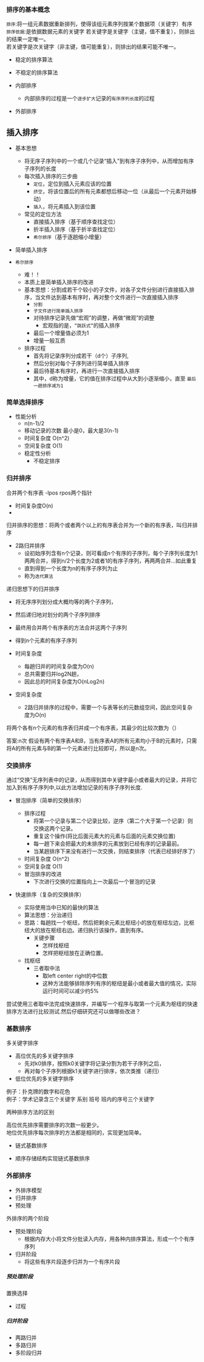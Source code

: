 ### 排序的基本概念
`排序`:将一组元素数据重新排列，使得该组元素序列按某个数据项（关键字）有序
`排序依据`:是依据数据元素的关键字
若关键字是关键字（主键，值不重复），则排出的结果一定唯一。  
若关键字是次关键字（非主键，值可能重复），则排出的结果可能不唯一。

- 稳定的排序算法
- 不稳定的排序算法

- 内部排序
  - 内部排序的过程是一个`逐步扩大`记录的`有序序列长度`的过程
- 外部排序

## 插入排序
- 基本思想
  - 将无序子序列中的一个或几个记录“插入”到有序子序列中，从而增加有序子序列的长度
  - 每次插入排序的三步曲
    - `定位`，定位到插入元素应该的位置
    - `挤空`，将该位置后的所有元素都想后移动一位（从最后一个元素开始移动）
    - `插入`，将元素插入到该位置
  - 常见的定位方法
    - 直接插入排序（基于顺序查找定位）
    - 折半插入排序（基于折半查找定位）
    - `希尔排序`（基于逐趟缩小增量）

- 简单插入排序

- `希尔排序`
  - 难！！
  - 本质上是简单插入排序的改进
  - 基本思想：分割成若干个较小的子文件，对各子文件分别进行直接插入排序，当文件达到基本有序时，再对整个文件进行一次直接插入排序
    - `分割`
    - `子文件进行简单插入排序`
    - 对待排序记录先做“宏观”的调整，再做“微观”的调整
      - 宏观指的是，`“跳跃式”`的插入排序
    - 最后一个增量值必须为1
    - 增量一般互质
  - 排序过程
    - 首先将记录序列分成若干（d个）子序列,
    - 然后分别对每个子序列进行简单插入排序
    - 最后待基本有序时，再进行一次直接插入排序 
    - 其中，d称为增量，它的值在排序过程中从大到小逐渐缩小，直至 `最后一趟排序减为1`

### 简单选择排序
- 性能分析
  - n(n-1)/2
  - 移动记录的次数 最小是0，最大是3(n-1)
  - 时间复杂度 O(n^2)
  - 空间复杂度 O(1)
  - 稳定性分析
    - 不稳定排序

### 归并排序
合并两个有序表
-lpos rpos两个指针
- 时间复杂度O(n)
- 
 
归并排序的思想：将两个或者两个以上的有序表合并为一个新的有序表，叫归并排序    
- 2路归并排序
  - 设初始序列含有n个记录，则可看成n个有序的子序列，每个子序列长度为1两两合并，得到n/2个长度为2或者1的有序子序列，再两两合并...如此重复
  - 直到得到一个长度为n的有序子序列为止
  - 称为`迭代算法`

递归思想下的归并排序
- 将无序序列划分成大概均等的两个子序列，
- 然后递归地对划分的两个子序列排序
- 最终用合并两个有序表的方法合并这两个子序列
- 得到n个元素的有序子序列

- 时间复杂度
  - 每趟归并的时间复杂度为O(n)
  - 总共需要归并log2N趟，
  - 因此总的时间复杂度为O(nLog2n)
- 空间复杂度
  - 2路归并排序的过程中，需要一个与表等长的元数组空间，因此空间复杂度为O(n)

将两个各有n个元素的有序表归并成一个有序表，其最少的比较次数为（）

答案:n次
假设有两个有序表A和B，当有序表A的所有元素均小于B的元素时，只需将A的所有元素与B的第一个元素进行比较即可，所以是n次。

### 交换排序
通过“交换”无序列表中的记录，从而得到其中关键字最小或者最大的记录，并将它加入到有序子序列中,以此方法增加记录的有序子序列长度.
- 冒泡排序（简单的交换排序）
  - 排序过程
    - 将第一个记录与第二个记录比较，逆序（第二个大于第一个记录）则交换这两个记录。
    - 重复这个操作(将比后面元素大的元素与后面的元素交换位置)
    - 每一趟下来会把最大的未排序的元素放到已经有序的记录最前。
    - 当某趟排序下来没有进行一次交换，则结束排序（代表已经排好序了）
  - 时间复杂度 O(n^2)
  - 空间复杂度 O(1)
  - 冒泡排序的改进
    - 下次进行交换的位置指向上一次最后一个冒泡的记录

- 快速排序（复杂的交换排序）
  - 实际使用当中已知的最快的算法
  - 算法思想：分治递归
  - 思路：每趟找一个枢纽，然后把剩余元素比枢纽小的放在枢纽左边，比枢纽大的放在枢纽右边。递归执行该操作，直到有序。
    - 关键步骤
      - 怎样找枢纽
      - 怎样把枢纽放在正确位置。
  - 找枢纽
    - 三者取中法
      - 取left center right的中位数
      - 这种方法能够排除序列有序的枢纽是最小或者最大值的情况，实际运行时间可以减少约5%

尝试使用三者取中法完成快速排序，并编写一个程序与取第一个元素为枢纽的快速排序方法进行比较测试.然后仔细研究还可以做哪些改进？

### 基数排序
多关键字排序
- 高位优先的多关键字排序
  - 先对k0排序，按照k0关键字将记录分割为若干子序列之后，
  - 再对每个子序列根据k1关键字进行排序，依次类推（递归）
- 低位优先的多关键字排序

例子：扑克牌的数字和花色  
例子：学术记录含三个关键字 系别 班号 班内的序号三个关键字 

两种排序方法的区别

高位优先排序需要排序的次数一般更少。  
地位优先排序每次排序的方法都是相同的，实现更加简单。

- 链式基数排序

- 顺序存储结构实现链式基数排序

### 外部排序
- 外排序模型
- 归并排序
- 预处理

外排序的两个阶段
- 预处理阶段
  - 根据内存大小将文件分批读入内存，用各种内排序算法，形成一个个有序序列
- 归并阶段
  - 将这些有序片段逐步归并为一个有序片段

##### 预处理阶段
置换选择
- 过程

##### 归并阶段
- 两路归并
- 多路归并
- 多阶段归并
